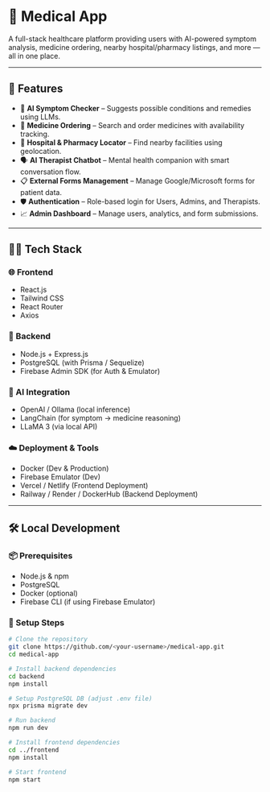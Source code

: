 # 🏥 Medical App

A full-stack healthcare platform providing users with AI-powered symptom analysis, medicine ordering, nearby hospital/pharmacy listings, and more — all in one place.

---

## 🚀 Features

- 🧠 **AI Symptom Checker** – Suggests possible conditions and remedies using LLMs.
- 💊 **Medicine Ordering** – Search and order medicines with availability tracking.
- 🏥 **Hospital & Pharmacy Locator** – Find nearby facilities using geolocation.
- 🗣️ **AI Therapist Chatbot** – Mental health companion with smart conversation flow.
- 📋 **External Forms Management** – Manage Google/Microsoft forms for patient data.
- 🛡️ **Authentication** – Role-based login for Users, Admins, and Therapists.
- 📈 **Admin Dashboard** – Manage users, analytics, and form submissions.
---
## 🧑‍💻 Tech Stack

### 🌐 Frontend
- React.js
- Tailwind CSS
- React Router
- Axios

### 🔧 Backend
- Node.js + Express.js
- PostgreSQL (with Prisma / Sequelize)
- Firebase Admin SDK (for Auth & Emulator)

### 🤖 AI Integration
- OpenAI / Ollama (local inference)
- LangChain (for symptom → medicine reasoning)
- LLaMA 3 (via local API)

### ☁️ Deployment & Tools
- Docker (Dev & Production)
- Firebase Emulator (Dev)
- Vercel / Netlify (Frontend Deployment)
- Railway / Render / DockerHub (Backend Deployment)

---

## 🛠️ Local Development

### 📦 Prerequisites
- Node.js & npm
- PostgreSQL
- Docker (optional)
- Firebase CLI (if using Firebase Emulator)

### 🧪 Setup Steps

```bash
# Clone the repository
git clone https://github.com/<your-username>/medical-app.git
cd medical-app

# Install backend dependencies
cd backend
npm install

# Setup PostgreSQL DB (adjust .env file)
npx prisma migrate dev

# Run backend
npm run dev

# Install frontend dependencies
cd ../frontend
npm install

# Start frontend
npm start
